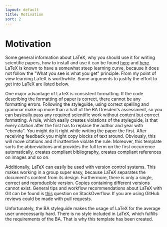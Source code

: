 ```yaml
---
layout: default
title: Motivation
sort: 2
---
```

# Motivation
Some general information about LaTeX, why you should use it for writing scientific papers, how to install
and use it can be found [here](https://www.latex-project.org/about/) and [here](https://en.wikibooks.org/wiki/LaTeX/Introduction).
LaTeX is known to have a somewhat steep learning curve, because it does not follow the "What you see is what you get" principle.
From my point of view learning LaTeX is worthwhile. Some arguments to justify the effort to get into LaTeX are listed below.

One major advantage of LaTeX is consistent formatting.
If the code describing the formatting of paper is correct, there cannot be any formatting errors.
Following the styleguide, using correct spelling and grammar make up more than a half of the BA Dresden's assessment, 
so you can basically pass any required scientific work without content but correct formatting.
A rule, which easily creates violations of the styleguide, is that every citation after the first has to replace the 
author and year with "ebenda".
You might do it right while writing the paper the first.
After receiving feedback you might copy blocks of text around. Obviously, this will move citations and if inattentive 
violate the rule. Moreover, this template sorts the abbreviations and provides the full term on the first occurrence
automatically, creates compliant bibliography, creates compliant references on images and so on.

Additionally, LaTeX can easily be used with version control systems.
This makes working in a group super easy, because LaTeX separates the document's content from its design.
Furthermore, there is only a single, correct and reproducible version.
Copies containing different versions cannot exist.
General tips and workflow recommendations about LaTeX with Git can be found is
[this](https://stackoverflow.com/questions/6188780/git-latex-workflow) question on StackOverflow.
If you are using GitHub reviews could be made with pull requests.

Unfortunately, the BA styleguide makes the usage of LaTeX for the average user unnecessarily hard.
There is no style included in LaTeX, which fulfills the requirements of the BA.
That is why this template has been created.
